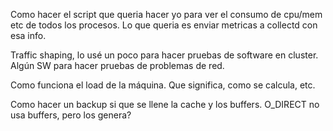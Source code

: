 Como hacer el script que queria hacer yo para ver el consumo de cpu/mem etc de todos los procesos.
Lo que queria es enviar metricas a collectd con esa info.

Traffic shaping, lo usé un poco para hacer pruebas de software en cluster.
Algún SW para hacer pruebas de problemas de red.

Como funciona el load de la máquina. Que significa, como se calcula, etc.

Como hacer un backup si que se llene la cache y los buffers. O_DIRECT no usa buffers, pero los genera?
